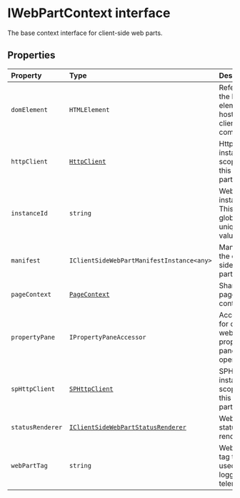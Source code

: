 # IWebPartContext interface





The base context interface for client-side web parts.




## Properties

| Property	   | Type	| Description|
|:-------------|:-------|:-----------|
|`domElement`      | `HTMLElement` | Reference to the DOM element that hosts this client side component. |
|`httpClient`      | [`HttpClient`](../sp-http/httpclient.md) | HttpClient instance scoped to this web part. |
|`instanceId`      | `string` | Web part instance id. This is a globally unique value. |
|`manifest`      | `IClientSideWebPartManifestInstance<any>` | Manifest for the client side web part. |
|`pageContext`      | [`PageContext`](../sp-page-context/pagecontext.md) | SharePoint page context. |
|`propertyPane`      | `IPropertyPaneAccessor` | Accessor for common web part property pane operations. |
|`spHttpClient`      | [`SPHttpClient`](../sp-http/sphttpclient.md) | SPHttpClient instance scoped to this web part. |
|`statusRenderer`      | [`IClientSideWebPartStatusRenderer`](../sp-webpart-base/iclientsidewebpartstatusrenderer.md) | Web part status renderer. |
|`webPartTag`      | `string` | Web part tag to be used for logging and telemetry. |





